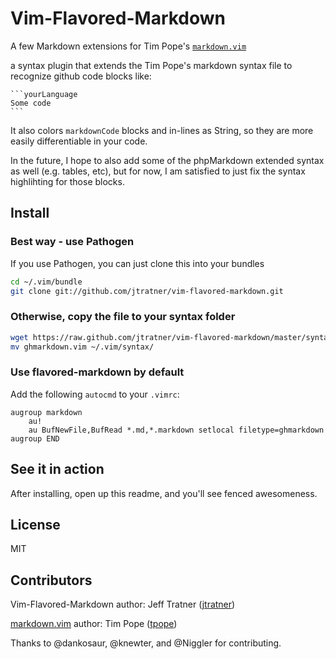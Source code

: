 Vim-Flavored-Markdown
=====================

A few Markdown extensions for Tim Pope's [`markdown.vim`][mdsyntax]

a syntax plugin that extends the Tim Pope's markdown syntax file to recognize
github code blocks like:

    ```yourLanguage
    Some code
    ```

It also colors `markdownCode` blocks and in-lines as String, so they are more
easily differentiable in your code.

In the future, I hope to also add some of the phpMarkdown extended syntax as
well (e.g. tables, etc), but for now, I am satisfied to just fix the syntax
highlihting for those blocks.

Install
-------

### Best way - use Pathogen

If you use Pathogen, you can just clone this into your bundles

```bash
cd ~/.vim/bundle
git clone git://github.com/jtratner/vim-flavored-markdown.git
```

### Otherwise, copy the file to your syntax folder

```bash
wget https://raw.github.com/jtratner/vim-flavored-markdown/master/syntax/ghmarkdown.vim
mv ghmarkdown.vim ~/.vim/syntax/
```

### Use flavored-markdown by default

Add the following `autocmd` to your `.vimrc`:

```viml
augroup markdown
    au!
    au BufNewFile,BufRead *.md,*.markdown setlocal filetype=ghmarkdown
augroup END
```

See it in action
----------------

After installing, open up this readme, and you'll see fenced awesomeness.

License
-------

MIT

Contributors
------------

Vim-Flavored-Markdown author: Jeff Tratner ([jtratner][jtr])

[markdown.vim][mdsyntax] author: Tim Pope ([tpope][tpope])

[tpope]: https://github.com/tpope
[jtr]: https://github.com/jtratner
[mdsyntax]: https://github.com/tpope/vim-markdown

Thanks to @dankosaur, @knewter, and @Niggler for contributing.


<!--
vim:sw=2 ft=ghmarkdown
-->
